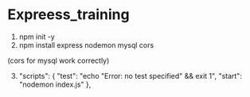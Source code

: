 # Expreess_training
1. npm init -y
2. npm install express nodemon mysql cors

(cors for mysql work correctly)

3.   "scripts": {
    "test": "echo \"Error: no test specified\" && exit 1", 
    "start": "nodemon index.js"
  },

